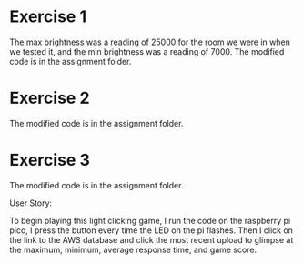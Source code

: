 # Exercise 1
The max brightness was a reading of 25000 for the room we were in when we tested it, and the min brightness was a reading of 7000.
The modified code is in the assignment folder.

# Exercise 2
The modified code is in the assignment folder.

# Exercise 3
The modified code is in the assignment folder.

User Story:

To begin playing this light clicking game, I run the code on the raspberry pi pico, I press the button every time the LED on the pi flashes. Then I click on the link to the AWS database and click the most recent upload to glimpse at the maximum, minimum, average response time, and game score.
